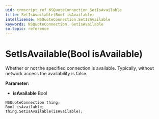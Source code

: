```yaml
---
uid: crmscript_ref_NSQuoteConnection_SetIsAvailable
title: SetIsAvailable(Bool isAvailable)
intellisense: NSQuoteConnection.SetIsAvailable
keywords: NSQuoteConnection, GetIsAvailable
so.topic: reference
---
```


# SetIsAvailable(Bool isAvailable)

Whether or not the specified connection is available. Typically, without network access the availability is false.

**Parameter:** 
* **isAvailable** Bool

```crmscript
NSQuoteConnection thing;
Bool isAvailable;
thing.SetIsAvailable(isAvailable);
```

